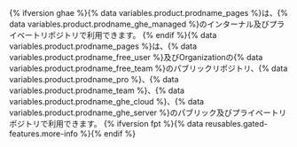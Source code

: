 {% ifversion ghae %}{% data variables.product.prodname_pages %}は、{% data variables.product.prodname_ghe_managed %}のインターナル及びプライベートリポジトリで利用できます。 {% endif %}{% data variables.product.prodname_pages %}は、{% data variables.product.prodname_free_user %}及びOrganizationの{% data variables.product.prodname_free_team %}のパブリックリポジトリ、{% data variables.product.prodname_pro %}、{% data variables.product.prodname_team %}、{% data variables.product.prodname_ghe_cloud %}、{% data variables.product.prodname_ghe_server %}のパブリック及びプライベートリポジトリで利用できます。 {% ifversion fpt %}{% data reusables.gated-features.more-info %}{% endif %}
